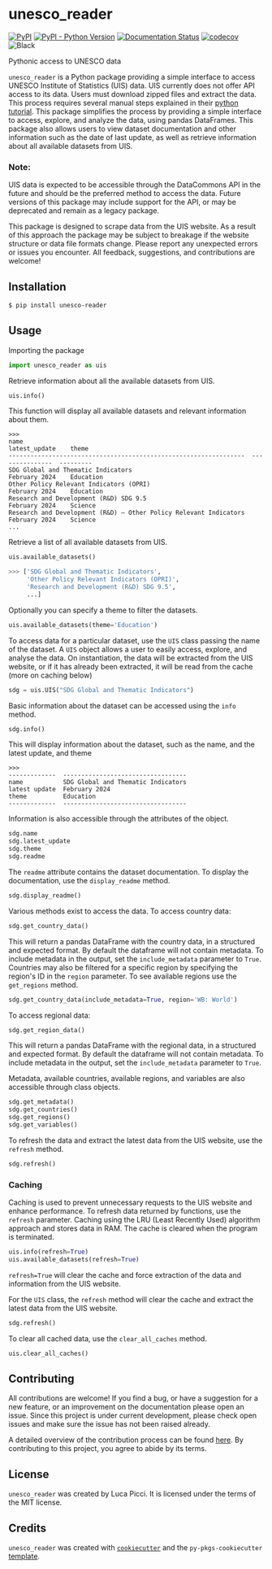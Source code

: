 # unesco_reader

[![PyPI](https://img.shields.io/pypi/v/unesco_reader.svg)](https://pypi.org/project/unesco_reader/)
[![PyPI - Python Version](https://img.shields.io/pypi/pyversions/unesco_reader.svg)](https://pypi.org/project/unesco_reader/)
[![Documentation Status](https://readthedocs.org/projects/unesco-reader/badge/?version=latest)](https://unesco-reader.readthedocs.io/en/latest/?badge=latest)
[![codecov](https://codecov.io/gh/lpicci96/unesco_reader/branch/main/graph/badge.svg)](https://codecov.io/gh/lpicci96/unesco_reader)
![Black](https://img.shields.io/badge/code%20style-black-000000.svg)


Pythonic access to UNESCO data

`unesco_reader` is a Python package providing a simple interface to access UNESCO Institute of Statistics (UIS)
data. UIS currently does not offer API access to its data. Users must download zipped files and extract the data.
This process requires several manual steps explained in their [python tutorial](https://apiportal.uis.unesco.org/bdds-tutorial). This package simplifies the process by providing a simple
interface to access, explore, and analyze the data, using pandas DataFrames. This package also
allows users to view dataset documentation and other information such as the date of last update, as well as retrieve
information about all available datasets from UIS.

### Note</b>: 
UIS data is expected to be accessible through the DataCommons API in the future and should
be the preferred method to access the data. Future versions of this package may include support for the API,
or may be deprecated and remain as a legacy package.

This package is designed to scrape data from the UIS website. As a result of this approach
the package may be subject to breakage if the website structure or data file formats change. 
Please report any unexpected errors or issues you encounter. All feedback, suggestions, and contributions are welcome!

## Installation

```bash
$ pip install unesco-reader
```

## Usage

Importing the package
```python
import unesco_reader as uis
```

Retrieve information about all the available datasets from UIS.
```python
uis.info()
```
This function will display all available datasets and relevant information about them.
```
>>>
name                                                               latest_update    theme
-----------------------------------------------------------------  ---------------  ---------
SDG Global and Thematic Indicators                                 February 2024    Education
Other Policy Relevant Indicators (OPRI)                            February 2024    Education
Research and Development (R&D) SDG 9.5                             February 2024    Science
Research and Development (R&D) – Other Policy Relevant Indicators  February 2024    Science
...
```

Retrieve a list of all available datasets from UIS.
```python
uis.available_datasets()

>>> ['SDG Global and Thematic Indicators',
     'Other Policy Relevant Indicators (OPRI)',
     'Research and Development (R&D) SDG 9.5',
     ...]
```

Optionally you can specify a theme to filter the datasets.
```python
uis.available_datasets(theme='Education')
```


To access data for a particular dataset, use the `UIS` class passing the name of the dataset. 
A `UIS` object allows a user to easily access, explore, and analyse the data.
On instantiation, the data will be extracted from the UIS website, or if it has already been 
extracted, it will be read from the cache (more on caching below)

```python
sdg = uis.UIS("SDG Global and Thematic Indicators")
```

Basic information about the dataset can be accessed using the `info` method.
```python
sdg.info()
```
This will display information about the dataset, such as the name, and the latest update, and theme

```
>>>
-------------  ----------------------------------
name           SDG Global and Thematic Indicators
latest update  February 2024
theme          Education
-------------  ----------------------------------
```

Information is also accessible through the attributes of the object.
```python
sdg.name
sdg.latest_update
sdg.theme
sdg.readme
```

The `readme` attribute contains the dataset documentation. To display the documentation, use the `display_readme` method.
```python
sdg.display_readme()
```

Various methods exist to access the data.
To access country data:
```python
sdg.get_country_data()
```
This will return a pandas DataFrame with the country data, in a structured and expected format.
By default the dataframe will not contain metadata. To include metadata in the output, set the `include_metadata` parameter to `True`.
Countries may also be filtered for a specific region by specifying the region's ID in the `region` parameter.
To see available regions use the `get_regions` method.

```python
sdg.get_country_data(include_metadata=True, region='WB: World')
```

To access regional data:
```python
sdg.get_region_data()
```
This will return a pandas DataFrame with the regional data, in a structured and expected format.
By default the dataframe will not contain metadata. To include metadata in the output, set the `include_metadata` parameter to `True`.

Metadata, available countries, available regions, and variables are also accessible through class objects.
```python
sdg.get_metadata()
sdg.get_countries()
sdg.get_regions()
sdg.get_variables()
```

To refresh the data and extract the latest data from the UIS website, use the `refresh` method.
```python
sdg.refresh()
```

### Caching

Caching is used to prevent unnecessary requests to the UIS website and enhance performance.
To refresh data returned by functions, use the `refresh` parameter. Caching using the LRU 
(Least Recently Used) algorithm approach and stores data in RAM. The cache is cleared when the
program is terminated.

```python
uis.info(refresh=True)
uis.available_datasets(refresh=True)
```
`refresh=True` will clear the cache and force extraction of the data and information from the UIS website.

For the `UIS` class, the `refresh` method will clear the cache and extract the latest data from the UIS website.
```python
sdg.refresh()
```

To clear all cached data, use the `clear_all_caches` method.
```python
uis.clear_all_caches()
```


## Contributing

All contributions are welcome! If you find a bug, 
or have a suggestion for a new feature, or an 
improvement on the documentation please open an issue.
Since this project is under current development, 
please check open issues and make sure the issue has 
not been raised already.

A detailed overview of the contribution process can be found
[here](https://github.com/lpicci96/unesco_reader/blob/main/CONTRIBUTING.md).
By contributing to this project, you agree to abide by its terms.

## License

`unesco_reader` was created by Luca Picci. It is licensed under the terms of the MIT license.

## Credits

`unesco_reader` was created with [`cookiecutter`](https://cookiecutter.readthedocs.io/en/latest/) and the
`py-pkgs-cookiecutter` [template](https://github.com/py-pkgs/py-pkgs-cookiecutter).
